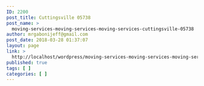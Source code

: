 ```yaml
---
ID: 2200
post_title: Cuttingsville 05738
post_name: >
  moving-services-moving-services-moving-services-cuttingsville-05738
author: mrgabonijeff@gmail.com
post_date: 2018-03-28 01:37:07
layout: page
link: >
  http://localhost/wordpress/moving-services-moving-services-moving-services-cuttingsville-05738/
published: true
tags: [ ]
categories: [ ]
---
```

